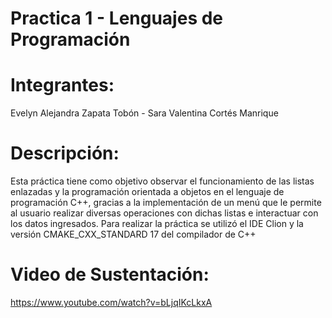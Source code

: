# Practica 1 - Lenguajes de Programación
# Integrantes: 
Evelyn Alejandra Zapata Tobón - Sara Valentina Cortés Manrique
# Descripción: 
Esta práctica tiene como objetivo observar el funcionamiento de  las listas enlazadas y la programación orientada a objetos en el lenguaje de programación C++, gracias a la implementación de un menú que le permite al usuario realizar diversas operaciones con dichas listas e interactuar con los datos ingresados.
Para realizar la práctica se utilizó el IDE Clion y la versión CMAKE_CXX_STANDARD 17 del compilador de C++
# Video de Sustentación:
https://www.youtube.com/watch?v=bLjqIKcLkxA

